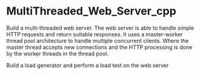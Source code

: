 # MultiThreaded_Web_Server_cpp

Build a multi-threaded web server. The web server is able to handle simple HTTP requests and return suitable responses. 
It uses a master-worker thread pool architecture to handle multiple concurrent clients.
Where the master thread accepts new connections and the HTTP processing is done by the worker threads in the thread pool.

Build a load generator and perform a load test on the web server


